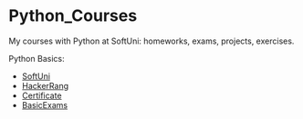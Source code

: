 # Python_Courses
My courses with Python at SoftUni: homeworks, exams, projects, exercises.

Python Basics:
 - [SoftUni](Basic_SoftUni)
 - [HackerRang](HackerRang/Basic)
 - [Certificate](Certificate_basics)
 - [BasicExams](Basic_exams)
